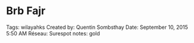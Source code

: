 # Brb Fajr

Tags: wilayahks
Created by: Quentin Sombsthay
Date: September 10, 2015 5:50 AM
Réseau: Surespot
notes: gold